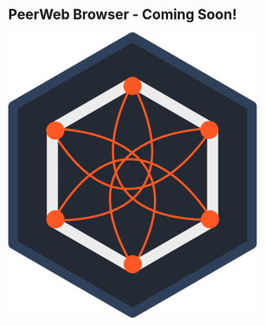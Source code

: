 PeerWeb Browser - Coming Soon!
==============================

<div style='text-align: center'>
  <img src='./docs/imgs/logo.png'>
</div>
